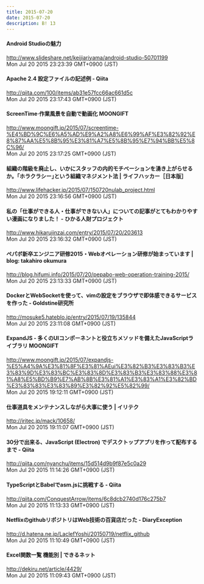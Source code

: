 ```yaml
---
title: 2015-07-20
date: 2015-07-20
description: B! 13
---
```


#### Android Studioの魅力
http://www.slideshare.net/keijiariyama/android-studio-50701199<br>
Mon Jul 20 2015 23:23:39 GMT+0900 (JST)<br>


#### Apache 2.4 設定ファイルの記述例 - Qiita
http://qiita.com/100/items/ab31e57fcc66ac661d5c<br>
Mon Jul 20 2015 23:17:43 GMT+0900 (JST)<br>


#### ScreenTime·作業風景を自動で動画化 MOONGIFT
http://www.moongift.jp/2015/07/screentime-%E4%BD%9C%E6%A5%AD%E9%A2%A8%E6%99%AF%E3%82%92%E8%87%AA%E5%8B%95%E3%81%A7%E5%8B%95%E7%94%BB%E5%8C%96/<br>
Mon Jul 20 2015 23:17:25 GMT+0900 (JST)<br>


#### 組織の階級を廃止し、いかにスタッフの内的モチベーションを湧き上がらせるか。｢ホラクラシー｣という組織マネジメント法 | ライフハッカー［日本版］
http://www.lifehacker.jp/2015/07/150720nulab_project.html<br>
Mon Jul 20 2015 23:16:56 GMT+0900 (JST)<br>


#### 私の「仕事ができる人・仕事ができない人」についての記事がとてもわかりやすい漫画になりました！ - ひかる人財プロジェクト
http://www.hikarujinzai.com/entry/2015/07/20/203613<br>
Mon Jul 20 2015 23:16:32 GMT+0900 (JST)<br>


#### ペパボ新卒エンジニア研修2015・Webオペレーション研修が始まっています | blog: takahiro okumura
http://blog.hifumi.info/2015/07/20/pepabo-web-operation-training-2015/<br>
Mon Jul 20 2015 23:13:33 GMT+0900 (JST)<br>


#### DockerとWebSocketを使って、vimの設定をブラウザで即体感できるサービスを作った - Goldstine研究所
http://mosuke5.hateblo.jp/entry/2015/07/19/135844<br>
Mon Jul 20 2015 23:11:08 GMT+0900 (JST)<br>


#### ExpandJS - 多くのUIコンポーネントと役立ちメソッドを備えたJavaScriptライブラリ MOONGIFT
http://www.moongift.jp/2015/07/expandjs-%E5%A4%9A%E3%81%8F%E3%81%AEui%E3%82%B3%E3%83%B3%E3%83%9D%E3%83%BC%E3%83%8D%E3%83%B3%E3%83%88%E3%81%A8%E5%BD%B9%E7%AB%8B%E3%81%A1%E3%83%A1%E3%82%BD%E3%83%83%E3%83%89%E3%82%92%E5%82%99/<br>
Mon Jul 20 2015 19:12:11 GMT+0900 (JST)<br>


#### 仕事道具をメンテナンスしながら大事に使う | イリテク
http://iritec.jp/mack/10658/<br>
Mon Jul 20 2015 19:11:07 GMT+0900 (JST)<br>


#### 30分で出来る、JavaScript (Electron) でデスクトップアプリを作って配布するまで - Qiita
http://qiita.com/nyanchu/items/15d514d9b9f87e5c0a29<br>
Mon Jul 20 2015 11:14:26 GMT+0900 (JST)<br>


#### TypeScriptとBabelでasm.jsに挑戦する - Qiita
http://qiita.com/ConquestArrow/items/6c8dcb2740d176c275b7<br>
Mon Jul 20 2015 11:13:33 GMT+0900 (JST)<br>


#### NetflixのgithubリポジトリはWeb技術の百貨店だった - DiaryException
http://d.hatena.ne.jp/LaclefYoshi/20150719/netflix_github<br>
Mon Jul 20 2015 11:10:49 GMT+0900 (JST)<br>


#### Excel関数一覧 機能別 | できるネット
http://dekiru.net/article/4429/<br>
Mon Jul 20 2015 11:09:43 GMT+0900 (JST)<br>


